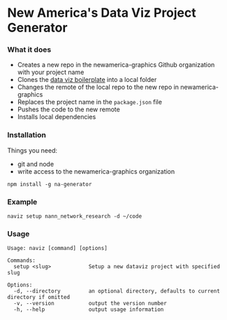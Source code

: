 # New America's Data Viz Project Generator

### What it does

- Creates a new repo in the newamerica-graphics Github organization with your project name
- Clones the [data viz boilerplate](https://github.com/newamerica-graphics/data-viz-boilerplate) into a local folder
- Changes the remote of the local repo to the new repo in newamerica-graphics
- Replaces the project name in the `package.json` file
- Pushes the code to the new remote
- Installs local dependencies

### Installation

Things you need:

- git and node
- write access to the newamerica-graphics organization

```
npm install -g na-generator
```

### Example

```
naviz setup nann_network_research -d ~/code
```

### Usage

```
Usage: naviz [command] [options]

Commands:
  setup <slug>            Setup a new dataviz project with specified slug

Options:
  -d, --directory         an optional directory, defaults to current directory if omitted
  -v, --version           output the version number
  -h, --help              output usage information
```
